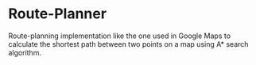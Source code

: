 # Route-Planner
Route-planning implementation like the one used in Google Maps to calculate the shortest path between two points on a map using A* search algorithm.
